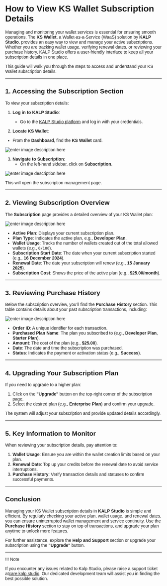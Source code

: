 <style>  body { font-family: "Source Sans 3", sans-serif!important; }</style>

<link  href="https://fonts.googleapis.com/css2?family=Source+Sans+3:ital,wght@0,200..900;1,200..900&display=swap"  rel="stylesheet">  <link  rel="stylesheet"  href="https://fonts.googleapis.com/icon?family=Material+Icons">


# **How to View KS Wallet Subscription Details**

Managing and monitoring your wallet services is essential for ensuring smooth operations. The **KS Wallet**, a Wallet-as-a-Service (WaaS) solution by **KALP Studio**, provides an easy way to view and manage your active subscriptions. Whether you are tracking wallet usage, verifying renewal dates, or reviewing your purchase history, KALP Studio offers a user-friendly interface to keep all your subscription details in one place.

This guide will walk you through the steps to access and understand your KS Wallet subscription details.

---

## **1. Accessing the Subscription Section**

To view your subscription details:

1. **Log in to KALP Studio**:  
   - Go to the [KALP Studio platform](https://accounts.kalp.studio/login) and log in with your credentials.

2.  **Locate KS Wallet**:

- From the **Dashboard**, find the **KS Wallet** card.

![enter image description here](https://doc-images-kalp-studio.s3.ap-south-1.amazonaws.com/KS+Wallet/8.png)

3. **Navigate to Subscription**:  
   - On the left-hand sidebar, click on **Subscription**.  

![enter image description here](https://doc-images-kalp-studio.s3.ap-south-1.amazonaws.com/KS+Wallet/16.png)



This will open the subscription management page.

---

## **2. Viewing Subscription Overview**

The **Subscription** page provides a detailed overview of your KS Wallet plan:

![enter image description here](https://doc-images-kalp-studio.s3.ap-south-1.amazonaws.com/KS+Wallet/16.png)


- **Active Plan**: Displays your current subscription plan.  
- **Plan Type**: Indicates the active plan, e.g., **Developer Plan**.  
- **Wallet Usage**: Tracks the number of wallets created out of the total allowed wallets (e.g., `0/100`).  
- **Subscription Start Date**: The date when your current subscription started (e.g., **16 December 2024**).  
- **Renewal Date**: The date your subscription will renew (e.g., **15 January 2025**).  
- **Subscription Cost**: Shows the price of the active plan (e.g., **$25.00/month**).  

---

## **3. Reviewing Purchase History**

Below the subscription overview, you’ll find the **Purchase History** section. This table contains details about your past subscription transactions, including:

![enter image description here](https://doc-images-kalp-studio.s3.ap-south-1.amazonaws.com/KS+Wallet/16.png)

- **Order ID**: A unique identifier for each transaction.  
- **Purchased Plan Name**: The plan you subscribed to (e.g., **Developer Plan**, **Starter Plan**).  
- **Amount**: The cost of the plan (e.g., **$25.00**).  
- **Date**: The date and time the subscription was purchased.  
- **Status**: Indicates the payment or activation status (e.g., **Success**).  

---

## **4. Upgrading Your Subscription Plan**

If you need to upgrade to a higher plan:

1. Click on the **"Upgrade"** button on the top-right corner of the subscription page.  
2. Select the desired plan (e.g., **Enterprise Plan**) and confirm your upgrade.  

The system will adjust your subscription and provide updated details accordingly.

---

## **5. Key Information to Monitor**

When reviewing your subscription details, pay attention to:

1. **Wallet Usage**: Ensure you are within the wallet creation limits based on your plan.  
2. **Renewal Date**: Top up your credits before the renewal date to avoid service interruptions.  
3. **Purchase History**: Verify transaction details and statuses to confirm successful payments.

---

## **Conclusion**

Managing your KS Wallet subscription details in **KALP Studio** is simple and efficient. By regularly checking your active plan, wallet usage, and renewal dates, you can ensure uninterrupted wallet management and service continuity. Use the **Purchase History** section to stay on top of transactions, and upgrade your plan anytime to unlock more features.

For further assistance, explore the **Help and Support** section or upgrade your subscription using the **"Upgrade"** button.

---

!!! Note

   If you encounter any issues related to Kalp Studio, please raise a support ticket at[care.kalp.studio](mailto:care.kalp.studio). Our dedicated development team will assist you in finding the best possible solution.